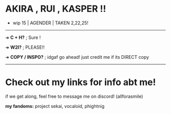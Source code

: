 # AKIRA , RUI , KASPER !!
* wip
15 | AGENDER | TAKEN 2,22,25!

-------------------------------
➜  **C + H?** ; Sure !

➜ **W2I?** ; PLEASE!!

➜ **COPY / INSPO?** ; idgaf go ahead! just credit me if its DIRECT copy

-------------------------------
# Check out my links for info abt me!
if we get along, feel free to message me on discord! (allforasmile) 

**my fandoms:** project sekai, vocaloid, phightnig
